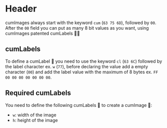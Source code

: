 # Header

cumImages always start with the keyword `cum` (`63 75 6D`), followed by `00`.
After the `00` field you can put as many 8 bit values as you want, using cumImages patented cumLabels 🚀🚀

## cumLabels
To define a cumLabel 🚀 you need to use the keyword `cl` (`63 6C`) followed by the label character ex. `w` (`77`), before declaring the value add a empty character (`00`) and add the label value with the maximum of 8 bytes ex. `FF 00 00 00 00 00 00 00`.

## Required cumLabels
You need to define the following cumLabels 🚀 to create a cumImage 🚀:
- `w`: width of the image
- `h`: height of the image

